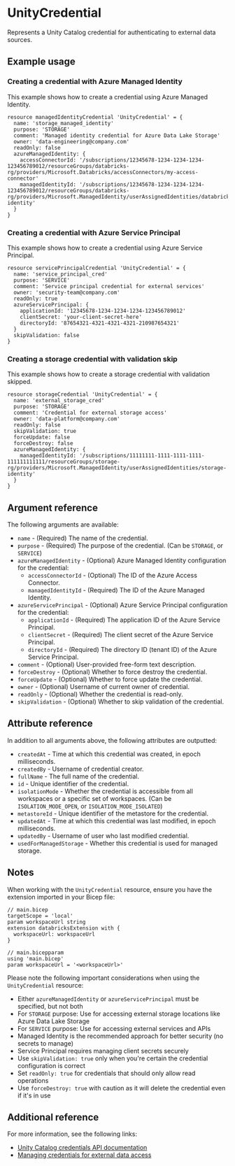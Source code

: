 ﻿---
category: "Unity Catalog"
---

# UnityCredential

Represents a Unity Catalog credential for authenticating to external data sources.

## Example usage

### Creating a credential with Azure Managed Identity

This example shows how to create a credential using Azure Managed Identity.

```bicep
resource managedIdentityCredential 'UnityCredential' = {
  name: 'storage_managed_identity'
  purpose: 'STORAGE'
  comment: 'Managed identity credential for Azure Data Lake Storage'
  owner: 'data-engineering@company.com'
  readOnly: false
  azureManagedIdentity: {
    accessConnectorId: '/subscriptions/12345678-1234-1234-1234-123456789012/resourceGroups/databricks-rg/providers/Microsoft.Databricks/accessConnectors/my-access-connector'
    managedIdentityId: '/subscriptions/12345678-1234-1234-1234-123456789012/resourceGroups/databricks-rg/providers/Microsoft.ManagedIdentity/userAssignedIdentities/databricks-identity'
  }
}
```

### Creating a credential with Azure Service Principal

This example shows how to create a credential using Azure Service Principal.

```bicep
resource servicePrincipalCredential 'UnityCredential' = {
  name: 'service_principal_cred'
  purpose: 'SERVICE'
  comment: 'Service principal credential for external services'
  owner: 'security-team@company.com'
  readOnly: true
  azureServicePrincipal: {
    applicationId: '12345678-1234-1234-1234-123456789012'
    clientSecret: 'your-client-secret-here'
    directoryId: '87654321-4321-4321-4321-210987654321'
  }
  skipValidation: false
}
```

### Creating a storage credential with validation skip

This example shows how to create a storage credential with validation skipped.

```bicep
resource storageCredential 'UnityCredential' = {
  name: 'external_storage_cred'
  purpose: 'STORAGE'
  comment: 'Credential for external storage access'
  owner: 'data-platform@company.com'
  readOnly: false
  skipValidation: true
  forceUpdate: false
  forceDestroy: false
  azureManagedIdentity: {
    managedIdentityId: '/subscriptions/11111111-1111-1111-1111-111111111111/resourceGroups/storage-rg/providers/Microsoft.ManagedIdentity/userAssignedIdentities/storage-identity'
  }
}
```

## Argument reference

The following arguments are available:

- `name` - (Required) The name of the credential.
- `purpose` - (Required) The purpose of the credential. (Can be `STORAGE`, or `SERVICE`)
- `azureManagedIdentity` - (Optional) Azure Managed Identity configuration for the credential:
  - `accessConnectorId` - (Optional) The ID of the Azure Access Connector.
  - `managedIdentityId` - (Required) The ID of the Azure Managed Identity.
- `azureServicePrincipal` - (Optional) Azure Service Principal configuration for the credential:
  - `applicationId` - (Required) The application ID of the Azure Service Principal.
  - `clientSecret` - (Required) The client secret of the Azure Service Principal.
  - `directoryId` - (Required) The directory ID (tenant ID) of the Azure Service Principal.
- `comment` - (Optional) User-provided free-form text description.
- `forceDestroy` - (Optional) Whether to force destroy the credential.
- `forceUpdate` - (Optional) Whether to force update the credential.
- `owner` - (Optional) Username of current owner of credential.
- `readOnly` - (Optional) Whether the credential is read-only.
- `skipValidation` - (Optional) Whether to skip validation of the credential.

## Attribute reference

In addition to all arguments above, the following attributes are outputted:

- `createdAt` - Time at which this credential was created, in epoch milliseconds.
- `createdBy` - Username of credential creator.
- `fullName` - The full name of the credential.
- `id` - Unique identifier of the credential.
- `isolationMode` - Whether the credential is accessible from all workspaces or a specific set of workspaces. (Can be `ISOLATION_MODE_OPEN`, or `ISOLATION_MODE_ISOLATED`)
- `metastoreId` - Unique identifier of the metastore for the credential.
- `updatedAt` - Time at which this credential was last modified, in epoch milliseconds.
- `updatedBy` - Username of user who last modified credential.
- `usedForManagedStorage` - Whether this credential is used for managed storage.

## Notes

When working with the `UnityCredential` resource, ensure you have the extension imported in your Bicep file:

```bicep
// main.bicep
targetScope = 'local'
param workspaceUrl string
extension databricksExtension with {
  workspaceUrl: workspaceUrl
}

// main.bicepparam
using 'main.bicep'
param workspaceUrl = '<workspaceUrl>'
```

Please note the following important considerations when using the `UnityCredential` resource:

- Either `azureManagedIdentity` or `azureServicePrincipal` must be specified, but not both
- For `STORAGE` purpose: Use for accessing external storage locations like Azure Data Lake Storage
- For `SERVICE` purpose: Use for accessing external services and APIs
- Managed Identity is the recommended approach for better security (no secrets to manage)
- Service Principal requires managing client secrets securely
- Use `skipValidation: true` only when you're certain the credential configuration is correct
- Set `readOnly: true` for credentials that should only allow read operations
- Use `forceDestroy: true` with caution as it will delete the credential even if it's in use

## Additional reference

For more information, see the following links:

- [Unity Catalog credentials API documentation][00]
- [Managing credentials for external data access][01]

<!-- Link reference definitions -->
[00]: https://docs.databricks.com/api/azure/workspace/credentials/create
[01]: https://docs.databricks.com/data-governance/unity-catalog/manage-external-locations-and-credentials.html


